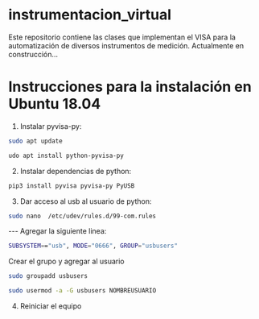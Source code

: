 # instrumentacion_virtual

Este repositorio contiene las clases que implementan el VISA para la automatización de diversos instrumentos de medición. Actualmente en construcción...


# Instrucciones para la instalación en Ubuntu 18.04

1. Instalar pyvisa-py:

```sh
sudo apt update
```
```sh
udo apt install python-pyvisa-py
```
2. Instalar dependencias de python:
```sh
pip3 install pyvisa pyvisa-py PyUSB
```

3. Dar acceso al usb al usuario de python:
```sh
sudo nano  /etc/udev/rules.d/99-com.rules
```
--- Agregar la siguiente linea:
```sh
SUBSYSTEM=="usb", MODE="0666", GROUP="usbusers"
```
Crear el grupo y agregar al usuario
```sh
sudo groupadd usbusers
```
```sh
sudo usermod -a -G usbusers NOMBREUSUARIO
```

4. Reiniciar el equipo
